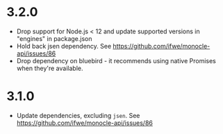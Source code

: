 3.2.0
=====

+ Drop support for Node.js < 12 and update supported versions in "engines" in package.json
+ Hold back jsen dependency. See https://github.com/ifwe/monocle-api/issues/86
+ Drop dependency on bluebird - it recommends using native Promises when they're available.

3.1.0
=====

+ Update dependencies, excluding `jsen`. See https://github.com/ifwe/monocle-api/issues/86
